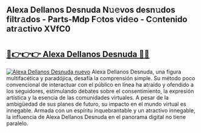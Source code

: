 ## Alexa Dellanos Desnuda N𝚞𝚎vos desn𝚞dos filtr𝚊dos - Parts-Mdp F𝚘tos vid𝚎o - C𝚘ntenido atr𝚊ctivo XVfC0

# <h2><a href="http://mb05psd.tromn.icu/?c=Alexa+Dellanos+Desnuda">🔗👉👉👉 Alexa Dellanos Desnuda 🔗🔗</a></h2>

[![Alexa Dellanos Desnuda nuevo](https://i.imgur.com/pEAQMta.gif)](http://mb05psd.tromn.icu/?c=Alexa+Dellanos+Desnuda)
Alexa Dellanos Desnuda, una figura multifacética y paradójica, desafía la comprensión simple. Su método poco convencional de interactuar con el público en línea ha atraído y ofendido a los seguidores, estimulando debates sobre el consentimiento, la expresión artística y la esencia de las comunidades virtuales. A pesar de la ambigüedad de sus planes de futuro, su impacto en el mundo virtual es innegable. Armada con un espíritu inquebrantable y un atractivo innegable, la influencia de Alexa Dellanos Desnuda en el panorama digital no tiene paralelo.
